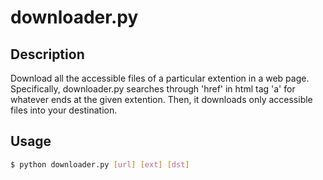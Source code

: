 # downloader.py

## Description
Download all the accessible files of a particular extention in a web page. Specifically, downloader.py searches through 'href' in html tag 'a' for whatever ends at the given extention. Then, it downloads only accessible files into your destination.

## Usage
```bash
$ python downloader.py [url] [ext] [dst]

```